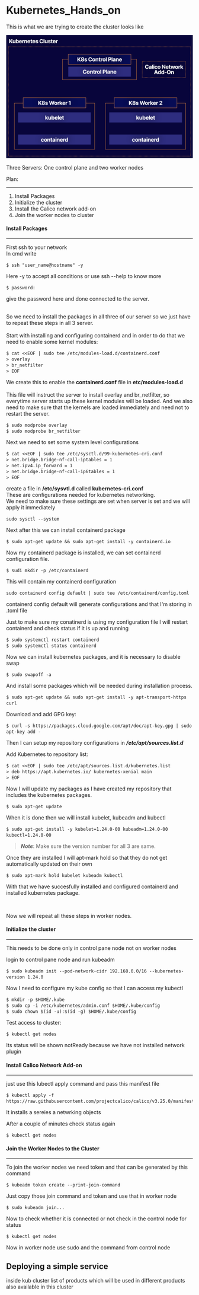 # Kubernetes_Hands_on

This is what we are trying to create the cluster looks like

![alt text][Cluster]


Three Servers: One control plane and two worker nodes

Plan:
____
1. Install Packages
2. Initialize the cluster
3. Install the Calico network add-on
4. Join the worker nodes to cluster


#### Install Packages
___
First ssh to your network  
In cmd write  
```
$ ssh "user_name@hostname" -y
```
Here -y to accept all conditions or use ssh --help to know more
```
$ password: 
```
give the password here and done connected to the server.  

<br>
So we need to install the packages in all three of our server so we just have to repeat these steps in all 3 server.
<br><br>
Start with installing and configuring containerd and in order to do that we need to enable some kernel modules:  

```
$ cat <<EOF | sudo tee /etc/modules-load.d/containerd.conf   
> overlay
> br_netfilter
> EOF
```
We create this to enable the **containerd.conf** file in **etc/modules-load.d**  <br> <br>
This file will instruct the server to install overlay and br_netfilter,
so everytime server starts up these kernel modules will be loaded.
And we also need to make sure that the kernels are loaded immediately and need not to restart the server.
```
$ sudo modprobe overlay
$ sudo modprobe br_netfilter
```

Next we need to set some system level configurations
```
$ cat <<EOF | sudo tee /etc/sysctl.d/99-kubernetes-cri.conf
> net.bridge.bridge-nf-call-iptables = 1
> net.ipv4.ip_forward = 1
> net.bridge.bridge-nf-call-ip6tables = 1
> EOF
```
create a file in **/etc/sysvtl.d** called **kubernetes-cri.conf**  
These are configurations needed for kubernetes networking.  
We need to make sure these settings are set when server is set and we will apply it immediately
```
sudo sysctl --system
```

Next after this we can install containerd package
```
$ sudo apt-get update && sudo apt-get install -y containerd.io
```
Now my containerd package is installed, we can set containerd configuration file.
```
$ sudi mkdir -p /etc/containerd
```
This will contain my containerd configuration
```
sudo containerd config default | sudo tee /etc/containerd/config.toml 
```
containerd config default will generate configurations and that I'm storing in .toml file
  
Just to make sure my conatinerd is using my configuration file I will restart containerd and check status if it is up and running
```
$ sudo systemctl restart containerd
$ sudo systemctl status containerd
```

Now we can install kubernetes packages, and it is necessary to disable swap

```
$ sudo swapoff -a
```

And install some packages which will be needed during installation process.

```
$ sudo apt-get update && sudo apt-get install -y apt-transport-https curl
```

Download and add GPG key:
```
$ curl -s https://packages.cloud.google.com/apt/doc/apt-key.gpg | sudo apt-key add -
```
Then I can setup my repository configurations in **_/etc/apt/sources.list.d_**

Add Kubernetes to repository list:  
```
$ cat <<EOF | sudo tee /etc/apt/sources.list.d/kubernetes.list
> deb https://apt.kubernetes.io/ kubernetes-xenial main
> EOF
```  

Now I will update my packages as I have created my repository that includes the kubernetes packages.
```
$ sudo apt-get update
```
When it is done then we will install kubelet, kubeadm and kubectl
 ```
$ sudo apt-get install -y kubelet=1.24.0-00 kubeadm=1.24.0-00 kubectl=1.24.0-00
```
> **_Note_**: Make sure the version number for all 3 are same.

Once they are installed I will apt-mark hold so that they do not get automatically updated on their own
 ```
$ sudo apt-mark hold kubelet kubeadm kubectl
```

With that we have succesfully installed and configured  containerd and installed kubernetes package.

<br>

Now we will repeat all these steps in worker nodes.

#### Initialize the cluster
______

This needs to be done only in control pane node not on worker nodes

login to control pane node and run kubeadm
```
$ sudo kubeadm init --pod-network-cidr 192.168.0.0/16 --kubernetes-version 1.24.0
```
Now I need to configure my kube config so that I can access my kubectl
```
$ mkdir -p $HOME/.kube
$ sudo cp -i /etc/kubernetes/admin.conf $HOME/.kube/config
$ sudo chown $(id -u):$(id -g) $HOME/.kube/config
```
Test access to cluster:
```
$ kubectl get nodes
```
Its status will be shown notReady because we have not installed network plugin

#### Install Calico Network Add-on
___
 just use this lubectl apply command and pass this manifest file 
```
$ kubectl apply -f https://raw.githubusercontent.com/projectcalico/calico/v3.25.0/manifests/calico.yaml
```
It installs a sereies a netwrking objects

After a couple of minutes check status again
```
$ kubectl get nodes
```

#### Join the Worker Nodes to the Cluster
___

To join the worker nodes we need token and that can be generated by this command
```
$ kubeadm token create --print-join-command
```
Just copy those join command and token and use that in worker node
```
$ sudo kubeadm join... 
```
Now to check whether it is connected or not check in the control node for status
```
$ kubectl get nodes
```



Now in worker node use sudo and the command from control node




## Deploying a simple service
inside kub cluster
list of products 
which will be used in different products also available in this cluster


[Cluster]: ./img/LAB01_Building_a_Kubernetes_1.20_Cluster_with_Kubeadm.png "Kubernetes Cluster"

